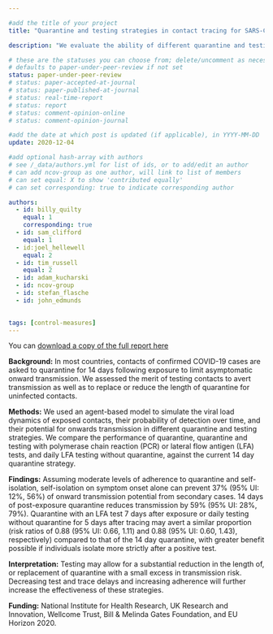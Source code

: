 ```yaml
---

#add the title of your project
title: "Quarantine and testing strategies in contact tracing for SARS-CoV-2" 

description: "We evaluate the ability of different quarantine and testing strategies to reduce the transmission potential of traced secondary cases, accounting for PCR and lateral-flow antigen test sensitivities, test and trace delays, and varying levels of adherence." 

# these are the statuses you can choose from; delete/uncomment as necessary
# defaults to paper-under-peer-review if not set
status: paper-under-peer-review
# status: paper-accepted-at-journal
# status: paper-published-at-journal
# status: real-time-report
# status: report
# status: comment-opinion-online
# status: comment-opinion-journal

#add the date at which post is updated (if applicable), in YYYY-MM-DD
update: 2020-12-04

#add optional hash-array with authors
# see /_data/authors.yml for list of ids, or to add/edit an author
# can add ncov-group as one author, will link to list of members
# can set equal: X to show 'contributed equally'
# can set corresponding: true to indicate corresponding author

authors:
  - id: billy_quilty
    equal: 1
    corresponding: true
  - id: sam_clifford
    equal: 1 
  - id:joel_hellewell
    equal: 2 
  - id: tim_russell
    equal: 2
  - id: adam_kucharski
  - id: ncov-group
  - id: stefan_flasche
  - id: john_edmunds
  

tags: [control-measures]
---
```


You can [download a copy of the full report here](reports/quar_test_contact_tracing/2020-12-04-quar_test_contact_tracing.pdf)

**Background:** In most countries, contacts of confirmed COVID-19 cases are asked to quarantine for 14 days following exposure to limit asymptomatic onward transmission. We assessed the merit of testing contacts to avert transmission as well as to replace or reduce the length of quarantine for uninfected contacts.

**Methods:** We used an agent-based model to simulate the viral load dynamics of exposed contacts, their probability of detection over time, and their potential for onwards transmission in different quarantine and testing strategies. We compare the performance of quarantine, quarantine and testing with polymerase chain reaction (PCR) or lateral flow antigen (LFA) tests, and daily LFA testing without quarantine, against the current 14 day quarantine strategy.

**Findings:** Assuming moderate levels of adherence to quarantine and self-isolation, self-isolation on symptom onset alone can prevent 37% (95% UI: 12%, 56%) of onward transmission potential from secondary cases. 14 days of post-exposure quarantine reduces transmission by 59% (95% UI: 28%, 79%). Quarantine with an LFA test 7 days after exposure or daily testing without quarantine for 5 days after tracing may avert a similar proportion (risk ratios of 0.88 (95% UI: 0.66, 1.11) and 0.88 (95% UI: 0.60, 1.43), respectively) compared to that of the 14 day quarantine, with greater benefit possible if individuals isolate more strictly after a positive test.

**Interpretation:** Testing may allow for a substantial reduction in the length of, or replacement of quarantine with a small excess in transmission risk. Decreasing test and trace delays and increasing adherence will further increase the effectiveness of these strategies.

**Funding:** National Institute for Health Research, UK Research and Innovation, Wellcome Trust, Bill & Melinda Gates Foundation, and EU Horizon 2020.

